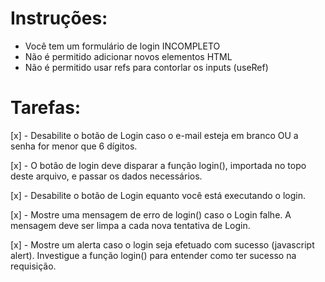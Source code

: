 # Instruções:
* Você tem um formulário de login INCOMPLETO
* Não é permitido adicionar novos elementos HTML
* Não é permitido usar refs para contorlar os inputs (useRef)

# Tarefas:
  [x] - Desabilite o botão de Login caso o e-mail esteja em branco OU a senha for menor que 6 dígitos.

  [x] - O botão de login deve disparar a função login(), importada no topo deste arquivo, e passar os dados necessários.
  
  [x] - Desabilite o botão de Login equanto você está executando o login.
  
  [x] - Mostre uma mensagem de erro de login() caso o Login falhe. A mensagem deve ser limpa a cada nova tentativa de Login.
  
  [x] - Mostre um alerta caso o login seja efetuado com sucesso (javascript alert). Investigue a função login() para entender como ter sucesso na requisição.